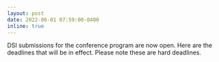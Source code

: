 ```yaml
---
layout: post
date: 2022-06-01 07:59:00-0400
inline: true
---
```


<a herf="https://decisionsciences.org/annual-conferences/national-dsi"> DSI </a> submissions for the conference program are now open. Here are the deadlines that will be in effect.  Please note these are hard deadlines.
